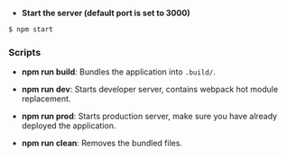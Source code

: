 
- **Start the server (default port is set to 3000)**
```bash
$ npm start
```

### Scripts
- **npm run build**: Bundles the application into `.build/`.

- **npm run dev**: Starts developer server, contains webpack hot module replacement.

- **npm run prod**: Starts production server, make sure you have already deployed the application.

- **npm run clean**: Removes the bundled files.
